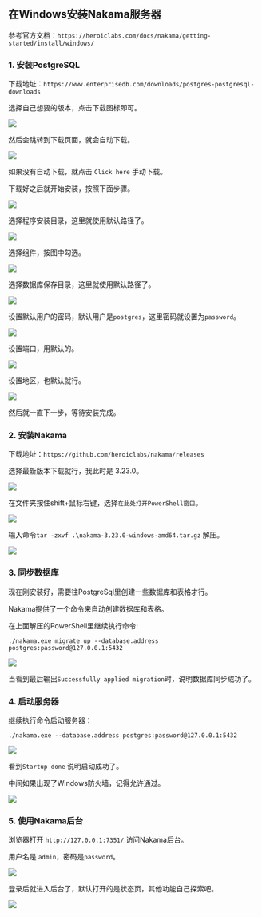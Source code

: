 ## 在Windows安装Nakama服务器

参考官方文档：`https://heroiclabs.com/docs/nakama/getting-started/install/windows/`

### 1. 安装PostgreSQL

下载地址：`https://www.enterprisedb.com/downloads/postgres-postgresql-downloads`

选择自己想要的版本，点击下载图标即可。

![](../../imgs/install/download_postgresql.jpg)

然后会跳转到下载页面，就会自动下载。

![](../../imgs/install/downloading_postgresql.jpg)

如果没有自动下载，就点击 `Click here` 手动下载。

下载好之后就开始安装，按照下面步骤。

![](../../imgs/install/postgresql_install_wizard_step_1.jpg)

选择程序安装目录，这里就使用默认路径了。

![](../../imgs/install/postgresql_install_wizard_step_2_install_dir.jpg)

选择组件，按图中勾选。

![](../../imgs/install/postgresql_install_wizard_step_3_components.jpg)

选择数据库保存目录，这里就使用默认路径了。

![](../../imgs/install/postgresql_install_wizard_step_4_data_dir.jpg)

设置默认用户的密码，默认用户是`postgres`，这里密码就设置为`password`。

![](../../imgs/install/postgresql_install_wizard_step_5_default_password.jpg)

设置端口，用默认的。

![](../../imgs/install/postgresql_install_wizard_step_6_default_port.jpg)

设置地区，也默认就行。

![](../../imgs/install/postgresql_install_wizard_step_7_default_locale.jpg)

然后就一直下一步，等待安装完成。

### 2. 安装Nakama

下载地址：`https://github.com/heroiclabs/nakama/releases`

选择最新版本下载就行，我此时是 3.23.0。

![](../../imgs/install/download_nakama.jpg)

在文件夹按住shift+鼠标右键，选择`在此处打开PowerShell窗口`。

![](../../imgs/install/open_powershell.jpg)

输入命令`tar -zxvf .\nakama-3.23.0-windows-amd64.tar.gz` 解压。

![](../../imgs/install/tar_unzip.jpg)


### 3. 同步数据库

现在刚安装好，需要往PostgreSql里创建一些数据库和表格才行。

Nakama提供了一个命令来自动创建数据库和表格。

在上面解压的PowerShell里继续执行命令:

`./nakama.exe migrate up --database.address postgres:password@127.0.0.1:5432`

![](../../imgs/install/migrate_sql.jpg)

当看到最后输出`Successfully applied migration`时，说明数据库同步成功了。

### 4. 启动服务器

继续执行命令启动服务器：

`./nakama.exe --database.address postgres:password@127.0.0.1:5432`

![](../../imgs/install/startup_done.jpg)

看到`Startup done` 说明启动成功了。

中间如果出现了Windows防火墙，记得允许通过。

![](../../imgs/install/firewall.jpg)


### 5. 使用Nakama后台

浏览器打开 `http://127.0.0.1:7351/` 访问Nakama后台。

用户名是 `admin`，密码是`password`。

![](../../imgs/install/nakama_web_login.jpg)

登录后就进入后台了，默认打开的是状态页，其他功能自己探索吧。

![](../../imgs/install/nakama_web_console.jpg)




